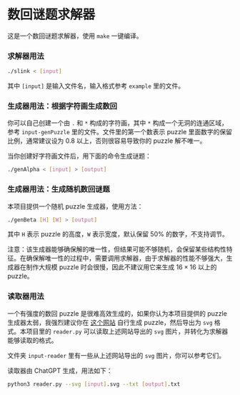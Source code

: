 # 数回谜题求解器

这是一个数回谜题求解器，使用 `make` 一键编译。

### 求解器用法

```bash
./slink < [input]
```

其中 `[input]` 是输入文件名，输入格式参考 `example` 里的文件。

### 生成器用法：根据字符画生成数回

你可以自己创建一个由 `.` 和 `*` 构成的字符画，其中 `*` 构成一个无洞的连通区域，参考 `input-genPuzzle` 里的文件。文件里的第一个数表示 puzzle 里面数字的保留比例，通常建议设为 $0.8$ 以上，否则很容易导致你的 puzzle 解不唯一。

当你创建好字符画文件后，用下面的命令生成谜题：

```bash
./genAlpha < [input] > [output]
```

### 生成器用法：生成随机数回谜题

本项目提供一个随机 puzzle 生成器，使用方法：

```bash
./genBeta [H] [W] > [output]
```

其中 `H` 表示 puzzle 的高度，`W` 表示宽度，默认保留 $50\%$ 的数字，不支持调节。

注意：该生成器能够确保解的唯一性，但结果可能不够随机，会保留某些结构性特征。在确保解唯一性的过程中，需要调用求解器，由于求解器的性能不够强大，生成器在制作大规模 puzzle 时会很慢，因此不建议用它来生成 $16\times 16$ 以上的 puzzle。

### 读取器用法

一个有强度的数回 puzzle 是很难高效生成的，如果你认为本项目提供的 puzzle 生成器太弱，我强烈建议你在 [这个网站](https://slitherlink.neocities.org/) 自行生成 puzzle，然后导出为 `svg` 格式。本项目里的 `reader.py` 可以读取上述网站导出的 `svg` 图片，并转化为求解器能够读取的格式。

文件夹 `input-reader` 里有一些从上述网站导出的 `svg` 图片，你可以参考它们。

读取器由 ChatGPT 生成，用法如下：

```bash
python3 reader.py --svg [input].svg --txt [output].txt
```